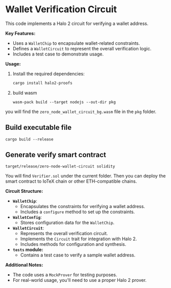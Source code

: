 # Wallet Verification Circuit

This code implements a Halo 2 circuit for verifying a wallet address.

**Key Features:**

- Uses a `WalletChip` to encapsulate wallet-related constraints.
- Defines a `WalletCircuit` to represent the overall verification logic.
- Includes a test case to demonstrate usage.

**Usage:**

1. Install the required dependencies:

    ```bash
    cargo install halo2-proofs
    ```

2. build wasm

    ```shell
    wasm-pack build --target nodejs --out-dir pkg
    ```

you will find the `zero_node_wallet_circuit_bg.wasm` file in the `pkg` folder.

## Build executable file

```shell
cargo build --release
```

## Generate verify smart contract

```shell
target/release/zero-node-wallet-circuit solidity
```

You will find `Verifier.sol` under the current folder.
Then you can deploy the smart contract to IoTeX chain or other ETH-compatible chains.

**Circuit Structure:**

- **`WalletChip`**:
  - Encapsulates the constraints for verifying a wallet address.
  - Includes a `configure` method to set up the constraints.
- **`WalletConfig`**:
  - Stores configuration data for the `WalletChip`.
- **`WalletCircuit`**:
  - Represents the overall verification circuit.
  - Implements the `Circuit` trait for integration with Halo 2.
  - Includes methods for configuration and synthesis.
- **`tests` module:**
  - Contains a test case to verify a sample wallet address.

**Additional Notes:**

- The code uses a `MockProver` for testing purposes.
- For real-world usage, you'll need to use a proper Halo 2 prover.
